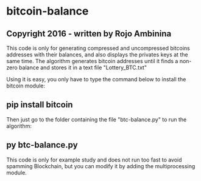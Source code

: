 # bitcoin-balance
## Copyright 2016 - written by Rojo Ambinina

This code is only for generating compressed and uncompressed bitcoins addresses with their balances, and also displays the privates keys at the same time. The algorithm generates bitcoin addresses until it finds a non-zero balance and stores it in a text file "Lottery_BTC.txt"

Using it is easy, you only have to type the command below to install the bitcoin module:

## pip install bitcoin

Then just go to the folder containing the file "btc-balance.py" to run the algorithm:

## py btc-balance.py

This code is only for example study and does not run too fast to avoid spamming Blockchain, but you can modify it by adding the multiprocessing module.
